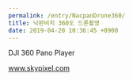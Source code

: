 ```yaml
---
permalink: /entry/NacpanDrone360/
title: 낙판비치 360도 드론촬영
date: 2019-04-20 10:36:45 +0900
---
```



DJI 360 Pano Player

www.skypixel.com

